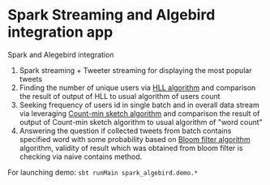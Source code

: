 # Spark Streaming and Algebird integration app
Spark and Alegebird integration

1) Spark streaming + Tweeter streaming for displaying the most popular tweets
2) Finding the number of unique users via [HLL algorithm](https://en.wikipedia.org/wiki/HyperLogLog) and comparison 
the result of output of HLL to usual algorithm of users count
3) Seeking frequency of users id in single batch and in overall data stream via leveraging [Count-min sketch algorithm](https://en.wikipedia.org/wiki/Count–min_sketch) and comparison 
the result of output of Count-min sketch algorithm to usual algorithm of "word count"
4) Answering the question if collected tweets from batch contains specified word with some probability 
based on [Bloom filter algorithm](https://en.wikipedia.org/wiki/Bloom_filter) algorithm, validity of result which 
was obtained from bloom filter is checking via naive contains method. 

For launching demo: 
`sbt runMain spark_algebird.demo.*`